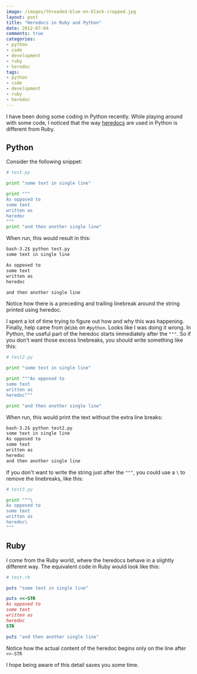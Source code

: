 ```yaml
---
image: /images/threaded-blue-on-black-cropped.jpg
layout: post
title: "Heredocs in Ruby and Python"
date: 2012-07-04
comments: true
categories:
- python
- code
- development
- ruby
- heredoc
tags:
- python
- code
- development
- ruby
- heredoc
---
```

I have been doing some coding in Python recently. While playing around with some code, I noticed that the way [heredocs](http://en.wikipedia.org/wiki/Here_document) are used in Python is different from Ruby.

## Python
Consider the following snippet:

```python
# test.py

print "some text in single line"

print """
As opposed to
some text
written as
heredoc
"""
print "and then another single line"
```

When run, this would result in this:
```bash
bash-3.2$ python test.py
some text in single line

As opposed to
some text
written as
heredoc

and then another single line
```
Notice how there is a preceding and trailing linebreak around the string printed using heredoc.

<!--more-->

I spent a lot of time trying to figure out how and why this was happening. Finally, help came from `@dibb` on `#python`. Looks like I was doing it wrong. In Python, the useful part of the heredoc starts immediately after the `"""`. So if you don't want those excess linebreaks, you should write something like this:
```python
# test2.py

print "some text in single line"

print """As opposed to
some text
written as
heredoc"""

print "and then another single line"
```
When run, this would print the text without the extra line breaks:
```bash
bash-3.2$ python test2.py
some text in single line
As opposed to
some text
written as
heredoc
and then another single line
```

If you don't want to write the string just after the `"""`, you could use a `\` to remove the linebreaks, like this:
```python
# test3.py

print """\
As opposed to
some text
written as
heredoc\
"""
```


## Ruby
I come from the Ruby world, where the heredocs behave in a slightly different way. The equivalent code in Ruby would look like this:
```ruby
# test.rb

puts "some text in single line"

puts <<-STR
As opposed to
some text
written as
heredoc
STR

puts "and then another single line"
```
Notice how the actual content of the heredoc begins only on the line after `<<-STR`

I hope being aware of this detail saves you some time.
